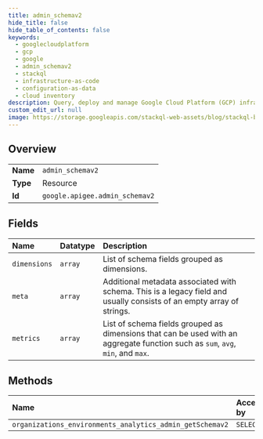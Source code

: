 ```yaml
---
title: admin_schemav2
hide_title: false
hide_table_of_contents: false
keywords:
  - googlecloudplatform
  - gcp
  - google
  - admin_schemav2
  - stackql
  - infrastructure-as-code
  - configuration-as-data
  - cloud inventory
description: Query, deploy and manage Google Cloud Platform (GCP) infrastructure and resources using SQL
custom_edit_url: null
image: https://storage.googleapis.com/stackql-web-assets/blog/stackql-blog-post-featured-image.png
---
```

  
    

## Overview
<table><tbody>
<tr><td><b>Name</b></td><td><code>admin_schemav2</code></td></tr>
<tr><td><b>Type</b></td><td>Resource</td></tr>
<tr><td><b>Id</b></td><td><code>google.apigee.admin_schemav2</code></td></tr>
</tbody></table>

## Fields
| Name | Datatype | Description |
|:-----|:---------|:------------|
| `dimensions` | `array` | List of schema fields grouped as dimensions. |
| `meta` | `array` | Additional metadata associated with schema. This is a legacy field and usually consists of an empty array of strings. |
| `metrics` | `array` | List of schema fields grouped as dimensions that can be used with an aggregate function such as `sum`, `avg`, `min`, and `max`. |
## Methods
| Name | Accessible by | Required Params |
|:-----|:--------------|:----------------|
| `organizations_environments_analytics_admin_getSchemav2` | `SELECT` | `name` |
